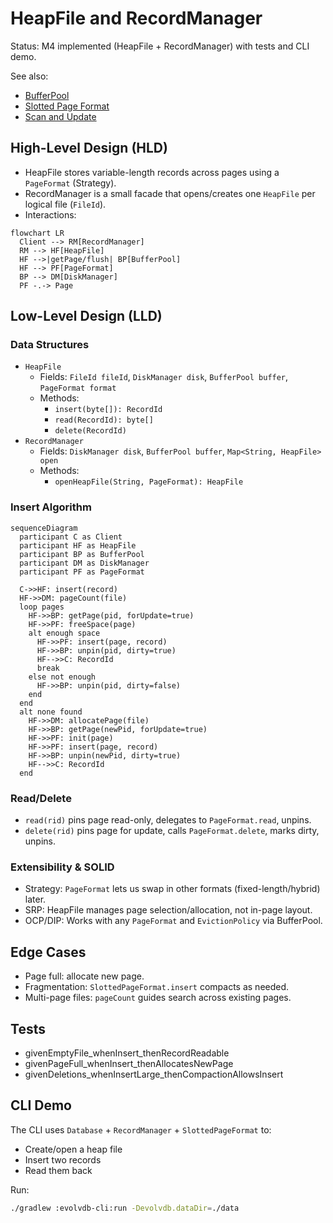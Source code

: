 # HeapFile and RecordManager

Status: M4 implemented (HeapFile + RecordManager) with tests and CLI demo.

See also:
- [BufferPool](./buffer-pool.md)
- [Slotted Page Format](./slotted-page.md)
- [Scan and Update](./scan-and-update.md)

## High-Level Design (HLD)

- HeapFile stores variable-length records across pages using a `PageFormat` (Strategy).
- RecordManager is a small facade that opens/creates one `HeapFile` per logical file (`FileId`).
- Interactions:

```mermaid
flowchart LR
  Client --> RM[RecordManager]
  RM --> HF[HeapFile]
  HF -->|getPage/flush| BP[BufferPool]
  HF --> PF[PageFormat]
  BP --> DM[DiskManager]
  PF -.-> Page
```

## Low-Level Design (LLD)

### Data Structures

- `HeapFile`
  - Fields: `FileId fileId`, `DiskManager disk`, `BufferPool buffer`, `PageFormat format`
  - Methods:
    - `insert(byte[]): RecordId`
    - `read(RecordId): byte[]`
    - `delete(RecordId)`
- `RecordManager`
  - Fields: `DiskManager disk`, `BufferPool buffer`, `Map<String, HeapFile> open`
  - Methods:
    - `openHeapFile(String, PageFormat): HeapFile`

### Insert Algorithm

```mermaid
sequenceDiagram
  participant C as Client
  participant HF as HeapFile
  participant BP as BufferPool
  participant DM as DiskManager
  participant PF as PageFormat

  C->>HF: insert(record)
  HF->>DM: pageCount(file)
  loop pages
    HF->>BP: getPage(pid, forUpdate=true)
    HF->>PF: freeSpace(page)
    alt enough space
      HF->>PF: insert(page, record)
      HF->>BP: unpin(pid, dirty=true)
      HF-->>C: RecordId
      break
    else not enough
      HF->>BP: unpin(pid, dirty=false)
    end
  end
  alt none found
    HF->>DM: allocatePage(file)
    HF->>BP: getPage(newPid, forUpdate=true)
    HF->>PF: init(page)
    HF->>PF: insert(page, record)
    HF->>BP: unpin(newPid, dirty=true)
    HF-->>C: RecordId
  end
```

### Read/Delete

- `read(rid)` pins page read-only, delegates to `PageFormat.read`, unpins.
- `delete(rid)` pins page for update, calls `PageFormat.delete`, marks dirty, unpins.

### Extensibility & SOLID

- Strategy: `PageFormat` lets us swap in other formats (fixed-length/hybrid) later.
- SRP: HeapFile manages page selection/allocation, not in-page layout.
- OCP/DIP: Works with any `PageFormat` and `EvictionPolicy` via BufferPool.

## Edge Cases

- Page full: allocate new page.
- Fragmentation: `SlottedPageFormat.insert` compacts as needed.
- Multi-page files: `pageCount` guides search across existing pages.

## Tests

- givenEmptyFile_whenInsert_thenRecordReadable
- givenPageFull_whenInsert_thenAllocatesNewPage
- givenDeletions_whenInsertLarge_thenCompactionAllowsInsert

## CLI Demo

The CLI uses `Database` + `RecordManager` + `SlottedPageFormat` to:
- Create/open a heap file
- Insert two records
- Read them back

Run:

```bash
./gradlew :evolvdb-cli:run -Devolvdb.dataDir=./data
```
